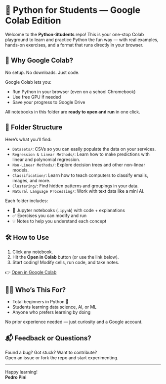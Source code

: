 # 🧠 Python for Students — Google Colab Edition

Welcome to the **Python-Students** repo! This is your one-stop Colab playground to learn and practice Python the fun way — with real examples, hands-on exercises, and a format that runs directly in your browser.

## 🚀 Why Google Colab?

No setup. No downloads. Just code.

Google Colab lets you:
- Run Python in your browser (even on a school Chromebook)
- Use free GPU if needed
- Save your progress to Google Drive

All notebooks in this folder are **ready to open and run** in one click.

## 📂 Folder Structure

Here’s what you’ll find:
- `Datasets/`: CSVs so you can easily populate the data on your services.
- `Regression & Linear Methods/`: Learn how to make predictions with linear and polynomial regression.
- `Non-Linear Methods/`: Explore decision trees and other non-linear models.
- `Classification/`: Learn how to teach computers to classify emails, images, and more.
- `Clustering/`: Find hidden patterns and groupings in your data.
- `Natural Language Processing/`: Work with text data like a mini AI.

Each folder includes:
- 📘 Jupyter notebooks (`.ipynb`) with code + explanations
- ✅ Exercises you can modify and run
- 💡 Notes to help you understand each concept

## 🛠 How to Use

1. Click any notebook.
2. Hit the **Open in Colab** button (or use the link below).
3. Start coding! Modify cells, run code, and take notes.

👉 [Open in Google Colab](https://colab.research.google.com/github/PedroPini/Python-Students)

## 🧑‍🏫 Who’s This For?

- Total beginners in Python 🐍
- Students learning data science, AI, or ML
- Anyone who prefers learning by doing

No prior experience needed — just curiosity and a Google account.

## 📬 Feedback or Questions?

Found a bug? Got stuck? Want to contribute?  
Open an issue or fork the repo and start experimenting.

---

Happy learning!  
**Pedro Pini**

